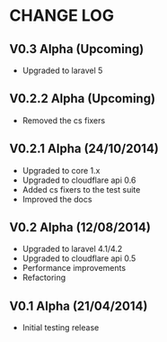 CHANGE LOG
==========


## V0.3 Alpha (Upcoming)

* Upgraded to laravel 5


## V0.2.2 Alpha (Upcoming)

* Removed the cs fixers


## V0.2.1 Alpha (24/10/2014)

* Upgraded to core 1.x
* Upgraded to cloudflare api 0.6
* Added cs fixers to the test suite
* Improved the docs


## V0.2 Alpha (12/08/2014)

* Upgraded to laravel 4.1/4.2
* Upgraded to cloudflare api 0.5
* Performance improvements
* Refactoring


## V0.1 Alpha (21/04/2014)

* Initial testing release
